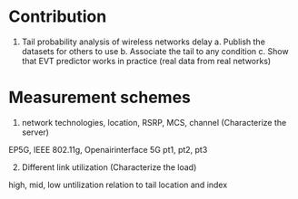 
# Contribution

1. Tail probability analysis of wireless networks delay
  a. Publish the datasets for others to use
  b. Associate the tail to any condition
  c. Show that EVT predictor works in practice (real data from real networks)


# Measurement schemes

1. network technologies, location, RSRP, MCS, channel (Characterize the server)

EP5G, IEEE 802.11g, Openairinterface 5G
pt1, pt2, pt3

2. Different link utilization (Characterize the load)

high, mid, low untilization 
relation to tail location and index




